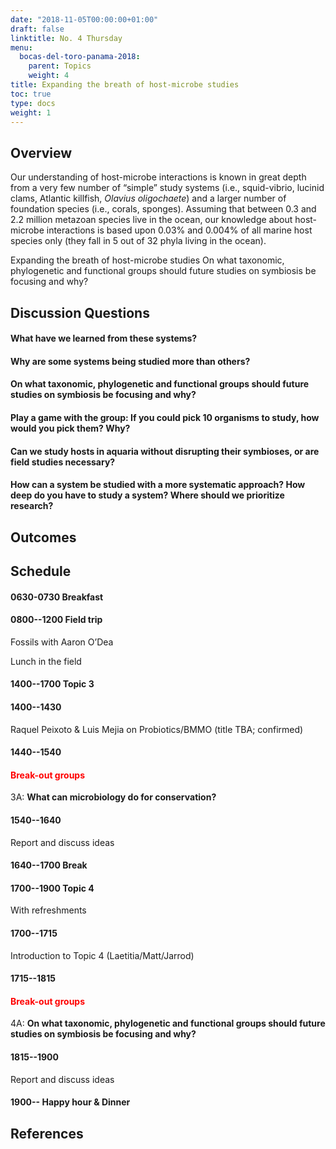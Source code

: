 ```yaml
---
date: "2018-11-05T00:00:00+01:00"
draft: false
linktitle: No. 4 Thursday
menu:
  bocas-del-toro-panama-2018:
    parent: Topics
    weight: 4
title: Expanding the breath of host-microbe studies
toc: true
type: docs
weight: 1
---
```


## Overview

Our understanding of host-microbe interactions is known in great depth from a very few number of “simple” study systems (i.e., squid-vibrio, lucinid clams, Atlantic killfish, *Olavius oligochaete*) and a larger number of foundation species (i.e., corals, sponges). Assuming that between 0.3 and 2.2 million metazoan species live in the ocean, our knowledge about host-microbe interactions is based upon 0.03% and 0.004% of all marine host species only (they fall in 5 out of 32 phyla living in the ocean).

Expanding the breath of host-microbe studies
On what taxonomic, phylogenetic and functional groups should future studies on symbiosis be focusing and why?

## Discussion Questions

#### What have we learned from these systems?

#### Why are some systems being studied more than others?

#### On what taxonomic, phylogenetic and functional groups should future studies on symbiosis be focusing and why?

#### Play a game with the group: If you could pick 10 organisms to study, how would you pick them? Why?

#### Can we study hosts in aquaria without disrupting their symbioses, or are field studies necessary?

#### How can a system be studied with a more systematic approach? How deep do you have to study a system? Where should we prioritize research?

## Outcomes


## Schedule

#### 0630-0730 Breakfast

#### 0800--1200 Field trip

Fossils with Aaron O’Dea

Lunch in the field

#### 1400--1700 Topic 3

#### 1400--1430

Raquel Peixoto \& Luis	Mejia on Probiotics/BMMO (title TBA; confirmed)

#### 1440--1540

#### <font color="red">**Break-out groups**</font>

3A: **What can microbiology do for conservation?**

#### 1540--1640

Report and discuss ideas

#### 1640--1700 Break

#### 1700--1900 Topic 4

With refreshments

#### 1700--1715

Introduction to  Topic 4 (Laetitia/Matt/Jarrod)

#### 1715--1815

#### <font color="red">**Break-out groups**</font>

4A: **On what taxonomic, phylogenetic and functional groups should future studies on symbiosis be focusing and why?**

#### 1815--1900

Report and discuss ideas

#### 1900--	Happy hour & Dinner

## References
